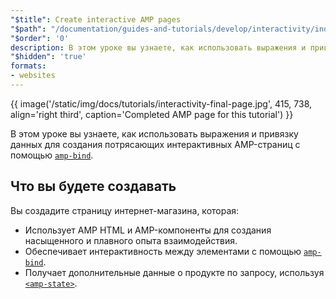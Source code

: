 ```yaml
---
"$title": Create interactive AMP pages
"$path": "/documentation/guides-and-tutorials/develop/interactivity/index.html"
"$order": '0'
description: В этом уроке вы узнаете, как использовать выражения и привязку данных для создания удивительных интерактивных AMP-страниц с помощью amp-bind ...
"$hidden": 'true'
formats:
- websites
---
```


{{ image('/static/img/docs/tutorials/interactivity-final-page.jpg', 415, 738, align='right third', caption='Completed AMP page for this tutorial') }}

В этом уроке вы узнаете, как использовать выражения и привязку данных для создания потрясающих интерактивных AMP-страниц с помощью [`amp-bind`](../../../../documentation/components/reference/amp-bind.md).

## Что вы будете создавать

Вы создадите страницу интернет-магазина, которая:

- Использует AMP HTML и AMP-компоненты для создания насыщенного и плавного опыта взаимодействия.
- Обеспечивает интерактивность между элементами с помощью [`amp-bind`](../../../../documentation/components/reference/amp-bind.md).
- Получает дополнительные данные о продукте по запросу, используя [`<amp-state>`](../../../../documentation/components/reference/amp-bind.md#state).
